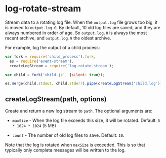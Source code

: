 # log-rotate-stream

Stream data to a rotating log file. When the `output.log` file grows too big, it
is moved to `output.log.0`. By default, 10 old log files are saved, and they are
always numbered in order of age. So `output.log.0` is always the most recent
archive, and `output.log.9` the oldest archive.

For example, log the output of a child process:

```javascript
var fork = require('child_process').fork,
  es = require('event-stream'),
  createLogStream = require('log-rotate-stream');

var child = fork('child.js', {silent: true});

es.merge(child.stdout, child.stderr).pipe(createLogStream('child.log'));
```

## createLogStream(path, options)

Create and return a new log stream to `path`. The optional arguments are:

* `maxSize` - When the log file exceeds this size, it will be rotated.
Default: `5 * 1024 * 1024` (5 MB)

* `count` - The number of old log files to save. Default: `10`.

Note that the log is rotated when `maxSize` is exceeded. This is so that
typically only complete messages will be written to the log.
